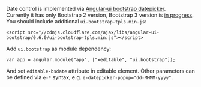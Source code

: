 Date control is implemented via [Angular-ui bootstrap datepicker](http://angular-ui.github.io/bootstrap/#/datepicker).  
Currently it has only Bootstrap 2 version, Bootstrap 3 version is [in progress](https://github.com/angular-ui/bootstrap/issues?milestone=6).  
You should include additional `ui-bootstrap-tpls.min.js`:

	<script src="//cdnjs.cloudflare.com/ajax/libs/angular-ui-bootstrap/0.6.0/ui-bootstrap-tpls.min.js"></script>

Add `ui.bootstrap` as module dependency:

	var app = angular.module("app", ["xeditable", "ui.bootstrap"]);

And set `editable-bsdate` attribute in editable element.
Other parameters can be defined via `e-*` syntax, e.g. `e-datepicker-popup="dd-MMMM-yyyy"`.